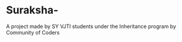 # Suraksha-
A project made by SY VJTI students under the Inheritance program by Community of Coders 
